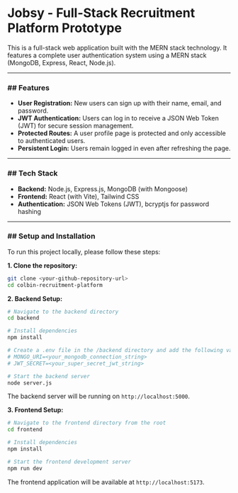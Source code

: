 # Jobsy - Full-Stack Recruitment Platform Prototype

This is a full-stack web application built with the MERN stack technology. It features a complete user authentication system using a MERN stack (MongoDB, Express, React, Node.js).

---

### ## Features

* **User Registration:** New users can sign up with their name, email, and password.
* **JWT Authentication:** Users can log in to receive a JSON Web Token (JWT) for secure session management.
* **Protected Routes:** A user profile page is protected and only accessible to authenticated users.
* **Persistent Login:** Users remain logged in even after refreshing the page.

---

### ## Tech Stack

* **Backend:** Node.js, Express.js, MongoDB (with Mongoose)
* **Frontend:** React (with Vite), Tailwind CSS
* **Authentication:** JSON Web Tokens (JWT), bcryptjs for password hashing

---

### ## Setup and Installation

To run this project locally, please follow these steps:

**1. Clone the repository:**
```bash
git clone <your-github-repository-url>
cd colbin-recruitment-platform
```

**2. Backend Setup:**
```bash
# Navigate to the backend directory
cd backend

# Install dependencies
npm install

# Create a .env file in the /backend directory and add the following variables:
# MONGO_URI=<your_mongodb_connection_string>
# JWT_SECRET=<your_super_secret_jwt_string>

# Start the backend server
node server.js
```
The backend server will be running on `http://localhost:5000`.

**3. Frontend Setup:**
```bash
# Navigate to the frontend directory from the root
cd frontend

# Install dependencies
npm install

# Start the frontend development server
npm run dev
```
The frontend application will be available at `http://localhost:5173`.